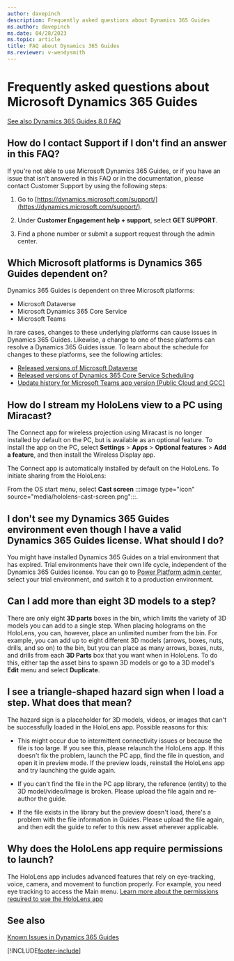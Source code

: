```yaml
---
author: davepinch
description: Frequently asked questions about Dynamics 365 Guides
ms.author: davepinch
ms.date: 04/28/2023
ms.topic: article
title: FAQ about Dynamics 365 Guides
ms.reviewer: v-wendysmith
---
```


# Frequently asked questions about Microsoft Dynamics 365 Guides

[See also Dynamics 365 Guides 8.0 FAQ](faq-version-8.md)

## How do I contact Support if I don't find an answer in this FAQ?

If you're not able to use Microsoft Dynamics 365 Guides, or if you have an issue that isn't answered in this FAQ or in the documentation, please contact Customer Support by using the following steps:

1. Go to [https://dynamics.microsoft.com/support/](https://dynamics.microsoft.com/support/).

2. Under **Customer Engagement help + support**, select **GET SUPPORT**.

3. Find a phone number or submit a support request through the admin center. 

## Which Microsoft platforms is Dynamics 365 Guides dependent on?
 
Dynamics 365 Guides is dependent on three Microsoft platforms:
 
- Microsoft Dataverse
- Microsoft Dynamics 365 Core Service
- Microsoft Teams
 
In rare cases, changes to these underlying platforms can cause issues in Dynamics 365 Guides. Likewise, a change to one of these platforms can resolve a Dynamics 365 Guides issue. To learn about the schedule for changes to these platforms, see the following articles:

- [Released versions of Microsoft Dataverse](/dynamics365/released-versions/microsoft-dataverse)
- [Released versions of Dynamics 365 Core Service Scheduling](/dynamics365/released-versions/dynamics365-css)
- [Update history for Microsoft Teams app version (Public Cloud and GCC)](/officeupdates/teams-app-versioning)

## How do I stream my HoloLens view to a PC using Miracast?

The Connect app for wireless projection using Miracast is no longer installed by default on the PC, but is available as an optional feature. To install the app on the PC, select **Settings** > **Apps** > **Optional features** > **Add a feature**, and then install the Wireless Display app. 

The Connect app is automatically installed by default on the HoloLens. To initiate sharing from the HoloLens:

From the OS start menu, select **Cast screen** :::image type="icon" source="media/hololens-cast-screen.png":::.

## I don't see my Dynamics 365 Guides environment even though I have a valid Dynamics 365 Guides license. What should I do? 

You might have installed Dynamics 365 Guides on a trial environment that has expired. Trial environments have their own life cycle, independent of the Dynamics 365 Guides license. You can go to [Power Platform admin center](https://admin.powerplatform.microsoft.com/environments), select your trial environment, and switch it to a production environment.

## Can I add more than eight 3D models to a step?

There are only eight **3D parts** boxes in the bin, which limits the variety of 3D models you can add to a single step. When placing holograms on the HoloLens, you can, however, place an unlimited number from the bin. For example, you can add up to eight different 3D models (arrows, boxes, nuts, drills, and so on) to the bin, but you can place as many arrows, boxes, nuts, and drills from each **3D Parts** box that you want when in HoloLens. To do this, either tap the asset bins to spawn 3D models or go to a 3D model's **Edit** menu and select **Duplicate**.

## I see a triangle-shaped hazard sign when I load a step. What does that mean?

The hazard sign is a placeholder for 3D models, videos, or images that can't be successfully loaded in the HoloLens app. Possible reasons for this:

- This might occur due to intermittent connectivity issues or because the file is too large. If you see this, please relaunch the HoloLens app. If this doesn't fix the problem, launch the PC app, find the file in question, and open it in preview mode. If the preview loads, reinstall the HoloLens app and try launching the guide again. 

- If you can't find the file in the PC app library, the reference (entity) to the 3D model/video/image is broken. Please upload the file again and re-author the guide.

- If the file exists in the library but the preview doesn't load, there's a problem with the file information in Guides. Please upload the file again, and then edit the guide to refer to this new asset wherever applicable.

## Why does the HoloLens app require permissions to launch?

The HoloLens app includes advanced features that rely on eye-tracking, voice, camera, and movement to function properly. For example, you need eye tracking to access the Main menu. [Learn more about the permissions required to use the HoloLens app](hololens-permissions.md)  

## See also

[Known Issues in Dynamics 365 Guides](known-issues.md)


[!INCLUDE[footer-include](../includes/footer-banner.md)]
